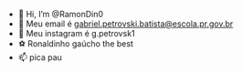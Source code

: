 - 👋 Hi, I’m @RamonDin0
- 📧 Meu email é gabriel.petrovski.batista@escola.pr.gov.br
- 🌱 Meu instagram é g.petrovsk1
- ⚽️ Ronaldinho gaúcho the best
- 📫 pica pau

<!---
RamonDin0/RamonDin0 is a ✨ special ✨ repository because its `README.md` (this file) appears on your GitHub profile.
You can click the Preview link to take a look at your changes.
--->
